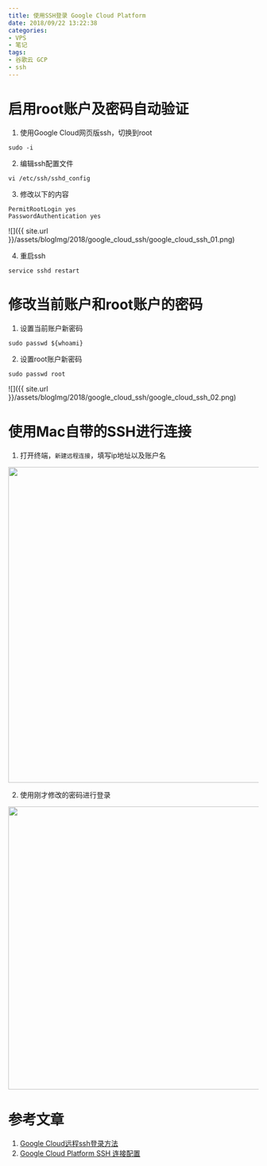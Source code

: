 ```yaml
---
title: 使用SSH登录 Google Cloud Platform
date: 2018/09/22 13:22:38
categories: 
- VPS
- 笔记
tags: 
- 谷歌云 GCP
- ssh
---
```


# 启用root账户及密码自动验证  
1. 使用Google Cloud网页版ssh，切换到root 
```shell  
sudo -i  
```
2. 编辑ssh配置文件  
```shell  
vi /etc/ssh/sshd_config  
```

3. 修改以下的内容  
```shell  
PermitRootLogin yes
PasswordAuthentication yes
```
<!--more-->
![]({{ site.url }}/assets/blogImg/2018/google_cloud_ssh/google_cloud_ssh_01.png)

4. 重启ssh  
```shell  
service sshd restart
```

# 修改当前账户和root账户的密码
1. 设置当前账户新密码
```shell
sudo passwd ${whoami} 
```
<!--more-->

2. 设置root账户新密码
```shell
sudo passwd root
```
![]({{ site.url }}/assets/blogImg/2018/google_cloud_ssh/google_cloud_ssh_02.png)

# 使用Mac自带的SSH进行连接
1. 打开终端，`新建远程连接`，填写ip地址以及账户名
<img src="{{ site.url }}/assets/blogImg/2018/google_cloud_ssh/google_cloud_ssh_03.png" width="636"/>

2. 使用刚才修改的密码进行登录
<img src="{{ site.url }}/assets/blogImg/2018/google_cloud_ssh/google_cloud_ssh_04.png" width="570"/>

# 参考文章
1. [Google Cloud远程ssh登录方法](https://blog.csdn.net/c__chao/article/details/79785601)
2. [Google Cloud Platform SSH 连接配置](https://www.jianshu.com/p/57e85cf3e50b)
